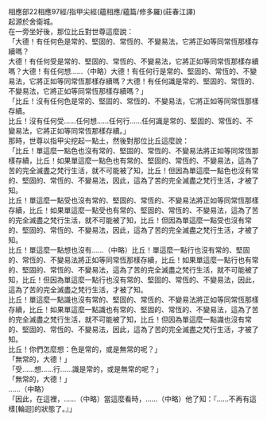 相應部22相應97經/指甲尖經(蘊相應/蘊篇/修多羅)(莊春江譯)  
起源於舍衛城。  
在一旁坐好後，那位比丘對世尊這麼說：  
「大德！有任何色是常的、堅固的、常恆的、不變易法，它將正如等同常恆那樣存續嗎？  
大德！有任何受是常的、堅固的、常恆的、不變易法，它將正如等同常恆那樣存續嗎？大德！有任何想……（中略）大德！有任何行是常的、堅固的、常恆的、不變易法，它將正如等同常恆那樣存續嗎？大德！有任何識是常的、堅固的、常恆的、不變易法，它將正如等同常恆那樣存續嗎？」  
「比丘！沒有任何色是常的、堅固的、常恆的、不變易法，它將正如等同常恆那樣存續。  
比丘！沒有任何受……任何想……任何行……任何識是常的、堅固的、常恆的、不變易法，它將正如等同常恆那樣存續。」  
那時，世尊以指甲尖挖起一點土，然後對那位比丘這麼說：  
「比丘！單這麼一點色也沒有常的、堅固的、常恆的、不變易法將正如等同常恆那樣存續，比丘！如果單這麼一點色也有常的、堅固的、常恆的、不變易法，這為了苦的完全滅盡之梵行生活，就不可能被了知，比丘！但因為單這麼一點色也沒有常的、堅固的、常恆的、不變易法，因此，這為了苦的完全滅盡之梵行生活，才被了知。  
比丘！單這麼一點受也沒有常的、堅固的、常恆的、不變易法將正如等同常恆那樣存續，比丘！如果單這麼一點受也有常的、堅固的、常恆的、不變易法，這為了苦的完全滅盡之梵行生活，就不可能被了知，比丘！但因為單這麼一點受也沒有常的、堅固的、常恆的、不變易法，因此，這為了苦的完全滅盡之梵行生活，才被了知。  
比丘！單這麼一點想也沒有……（中略）比丘！單這麼一點行也沒有常的、堅固的、常恆的、不變易法將正如等同常恆那樣存續，比丘！如果單這麼一點行也有常的、堅固的、常恆的、不變易法，這為了苦的完全滅盡之梵行生活，就不可能被了知，比丘！但因為單這麼一點行也沒有常的、堅固的、常恆的、不變易法，因此，這為了苦的完全滅盡之梵行生活，才被了知。  
比丘！單這麼一點識也沒有常的、堅固的、常恆的、不變易法將正如等同常恆那樣存續，比丘！如果單這麼一點識也有常的、堅固的、常恆的、不變易法，這為了苦的完全滅盡之梵行生活，就不可能被了知，比丘！但因為單這麼一點識也沒有常的、堅固的、常恆的、不變易法，因此，這為了苦的完全滅盡之梵行生活，才被了知。  
比丘！你們怎麼想：色是常的，或是無常的呢？」  
「無常的，大德！」  
「受……想……行……識是常的，或是無常的呢？」  
「無常的，大德！」  
……（中略）  
「因此，在這裡，……（中略）當這麼看時，……（中略）他了知：『……不再有這樣[輪迴]的狀態了。』」  
  
  

